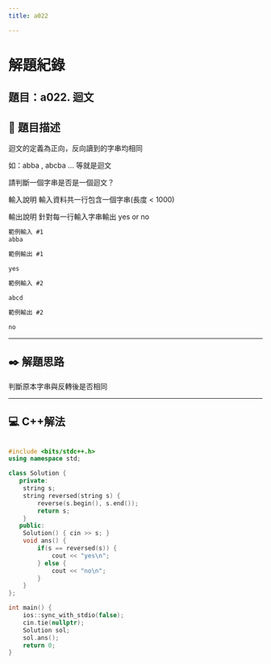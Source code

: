 ```yaml
---
title: a022

---
```


# 解題紀錄

## 題目：a022. 迴文

## 📙 題目描述

迴文的定義為正向，反向讀到的字串均相同

如：abba , abcba ... 等就是迴文

 請判斷一個字串是否是一個迴文？


輸入說明
輸入資料共一行包含一個字串(長度 < 1000)

輸出說明
針對每一行輸入字串輸出 yes or no
 

```txt
範例輸入 #1   
abba

範例輸出 #1 

yes
```

```txt
範例輸入 #2
   
abcd

範例輸出 #2

no
```

---

## ✒️ 解題思路

判斷原本字串與反轉後是否相同

---

## 💻 C++解法

```cpp

#include <bits/stdc++.h>
using namespace std;

class Solution {
   private:
    string s;
    string reversed(string s) {
        reverse(s.begin(), s.end());
        return s;
    }
   public:
    Solution() { cin >> s; }
    void ans() {
        if(s == reversed(s)) {
            cout << "yes\n";
        } else {
            cout << "no\n";
        }
    }
};

int main() {
    ios::sync_with_stdio(false);
    cin.tie(nullptr);
    Solution sol;
    sol.ans();
    return 0;
}

```
